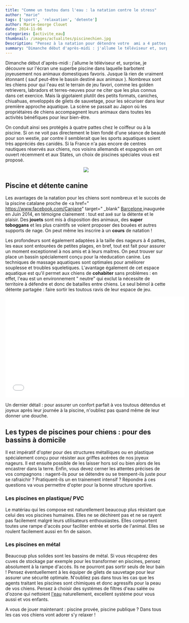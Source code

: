 ```yaml
---
title: "Comme un toutou dans l'eau : la natation contre le stress"
author: "marie"
tags: ['sport', 'relaxation', 'detente']
author: Marie-George Clouet
date: 2014-11-06
categories: [activite_eau]
thumbnail: /images/actualites/piscinechien.jpg
Description: "Pensez à la natation pour détendre votre  ami a 4 pattes et le socialiser : chez vous ou en extérieur, quel est le meilleur endroit ?"
summary: "Dimanche début d'après-midi : j'allume le téléviseur et, surprise, je découvre sur l'écran une superbe piscine dans laquelle barbotent joyeusement nos animaux domestiques favoris. Jusque là rien de vraiment étonnant ( sauf peut-être le bassin destiné aux animaux )."
---
```

Dimanche début d'après-midi : j'allume le téléviseur et, surprise, je découvre sur l'écran une superbe piscine dans laquelle barbotent joyeusement nos animaux domestiques favoris. Jusque là rien de vraiment étonnant ( sauf peut-être le bassin destiné aux animaux ). Nombreux sont les chiens pour qui l'eau est le terrain de jeu favori, comme les golden retrievers, labradors et terres-neuves pour ne citer que les plus connus dans cet exercice. Mais là gigotaient plutôt des petits formats, caniches, chiuahuas, enveloppés de gilets de sauvetage, pour les sécuriser dans leur première approche aquatique. La scène se passait au Japon où les propriétaires de chiens accompagnent leurs animaux dans toutes les activités bénéfiques pour leur bien-être.

On conduit ainsi ses protégés à quatre pattes chez le coiffeur ou à la piscine. Si on ne voit pas directement le bien fondé d'une séance de beauté pour son westie, par contre il semblerait que les sports aquatiques soient très appréciés des canidés. Si la France n'a pas encore de centres nautiques réservés aux chiens, nos voisins allemands et espagnols en ont ouvert récemment et aux States, un choix de piscines spéciales vous est proposé.

<p align="center"><img src= "/images/actualites/piscinechien.jpg"></p>

## Piscine et détente canine

Les avantages de la natation pour les chiens sont nombreux et le succés de la piscine catalane proche de <a href=" https://www.facebook.com/Canjane" target=" _blank" <a href="https://www.youtube.com/user/CesarMillan" target="_blank">Barcelone </a>
 inaugurée en Juin 2014, en témoigne clairement : tout est axé sur la détente et le plaisir. Des **jouets** sont mis à disposition des animaux, des **super toboggans** et les plus craintifs se voient proposer des bouées et autres supports de nage. On peut même les inscrire à un **cours** de natation !

Les profondeurs sont également adaptées à la  taille des nageurs à 4 pattes, les eaux sont entourées de petites plages, en bref, tout est fait pour assurer un moment exceptionnel à nos amis et à leurs maitres. On peut trouver sur place un bassin spécialement conçu pour la réeducation canine. Les techniques de massage aquatiques sont optimales pour améliorer souplesse et troubles squeletiques.
L'avantage également de cet espace aquatique est qu'il permet aux chiens de **cohabiter** sans problémes : en effet, l'eau est un environnement " neutre" qui exclut la nécessite de territoire à défendre et donc de batailles entre chiens. Le seul bémol à cette détente partagée : faire sortir les toutous ravis de leur espace de jeu.
<iframe width="560" height="315" src="//www.youtube.com/embed/XgNoKcsPgKA" frameborder="0" allowfullscreen></iframe>

Un dernier détail : pour assurer un confort parfait à vos toutous détendus et joyeux après leur journée à la piscine, n'oubliez pas quand même de leur donner une douche.

## Les types de piscines pour chiens : pour des bassins à domicile

Il est impératif d'opter pour des structures métalliques ou en plastique spécialement conçu pour résister aux griffes acérées de nos joyeux nageurs. Il est ensuite possible de les laisser hors sol ou bien alors de les encastrer dans la terre.
Enfin, vous devez cerner les attentes précises de vos compagnons : nagent-ils pour se détendre ou se trempent-ils juste pour se rafraichir ? Pratiquent-ils un en trainement intensif ? Répondre à ces questions va vous permettre d'opter pour la bonne structure sportive.
### Les piscines en plastique/ PVC
Le matériau qui les compose est naturellement beaucoup plus résistant que celui des vos piscines humaines. Elles ne se déchirent pas et ne se rayent pas facilement malgré leurs utilisateurs enthousiastes. Elles comportent toutes une rampe d'accés pour faciliter entrée et sortie de l'animal. Elles se roulent facilement aussi en fin de saison.

### Les piscines en métal
Beaucoup plus solides sont les bassins de métal. Si vous récupérez des cuves de stockage par exemple pour les transformer en piscines, pensez absolument à la rampe d'accés. Ils ne pourront pas sortir seuls de leur bain ! Pensez éventuellement à les équiper de gilets de sauvetage pour leur assurer une sécurité optimale.
N'oubliez pas dans tous les cas que les agents traitant les piscines sont chimiques et donc agressifs pour la peau de vos chiens. Pensez à choisir des systémes de filtres d'eau salée ou d'ozone qui nettoient <a href =" http://www.nytimes.com/2007/04/05/garden/05pools.html?pagewanted=all&_r=1&" target="_blank "> l'eau</A> naturellement, excellent systéme pour vous aussi et vos enfants.

A vous de jouer maintenant : piscine provée, piscine publique ? Dans tous les cas vos chiens vont adorer s'y relaxer !
